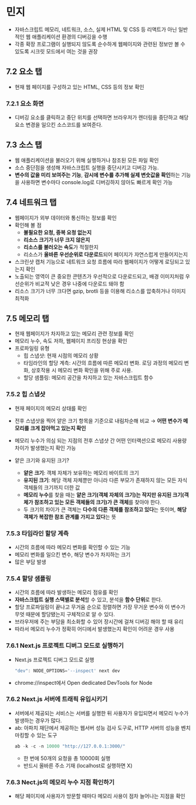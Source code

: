 # 민지

- 자바스크립트 메모리, 네트워크, 소스, 실제 HTML 및 CSS 등 리액트가 아닌 일반적인 웹 애플리케이션 환경의 디버깅을 수행
- 각종 확장 프로그램이 실행되지 않도록 순수하게 웹페이지와 관련된 정보만 볼 수 있도록 시크릿 모드에서 여는 것을 권장

## 7.2 요소 탭

- 현재 웹 페이지를 구성하고 있는 HTML, CSS 등의 정보 확인

### 7.2.1 요소 화면

- 디버깅 요소를 클릭하고 중단 위치를 선택하면 브라우저가 렌더링을 중단하고 해당 요소 변경을 일으킨 소스코드를 보여준다.

## 7.3 소스 탭

- 웹 애플리케이션을 불러오기 위해 실행하거나 참조된 모든 파일 확인
- 소스 중단점을 생성해 자바스크립트 실행을 중단시키고 디버깅 가능.
- **변수의 값을 미리 보여주는 기능**, **감시에 변수를 추가해 실제 변숫값을 확인**하는 기능을 사용하면 변수마다 console.log로 디버깅하지 않아도 빠르게 확인 가능

## 7.4 네트워크 탭

- 웹페이지가 외부 데이터와 통신하는 정보를 확인
- 확인해 볼 점
  - **불필요한 요청, 중복 요청 없는지**
  - **리소스 크기가 너무 크지 않은지**
  - **리소스를 불러오는 속도**가 적절한지
  - 리소스가 **올바른 우선순위로 다운로드**되어 페이지가 자연스럽게 만들어지는지
- 스크린샷 캡처 기능으로 네트워크 요청 흐름에 따라 웹페이지가 어떻게 로딩되고 있는지 확인
- 노출되는 영역이 큰 중요한 콘텐츠가 우선적으로 다운로드되고, 배경 이미지처럼 우선순위가 비교적 낮은 경우 나중에 다운로드 돼야 함
- 리소스 크기가 너무 크다면 gzip, brotli 등을 이용해 리소스를 압축하거나 이미지 최적화

## 7.5 메모리 탭

- 현재 웹페이지가 차지하고 있는 메모리 관련 정보를 확인
- 메모리 누수, 속도 저하, 웹페이지 프리징 현상을 확인
- 프로파일링 유형
  - 힙 스냅샷: 현재 시점의 메모리 상황
  - 타임라인의 할당 계측: 시간의 흐름에 따른 메모리 변화. 로딩 과정의 메모리 변화, 상호작용 시 메모리 변화 확인을 위해 주로 사용.
  - 할당 샘플링: 메모리 공간을 차지하고 있는 자바스크립트 함수

### 7.5.2 힙 스냅샷

- 현재 페이지의 메모리 상태를 확인
- 전후 스냅샷을 찍어 얕은 크기 항목을 기준으로 내림차순해 비교 → **어떤 변수가 메모리를 크게 잡아먹고 있는지 확인**
- 메모리 누수가 의심 되는 지점의 전후 스냅샷 간 어떤 인터랙션으로 메모리 사용량 차이가 발생했는지 확인 가능

- 얕은 크기와 유지된 크기?
  - **얕은 크기**: 객체 자체가 보유하는 메모리 바이트의 크기
  - **유지된 크기**: 해당 객체 자체뿐만 아니라 다른 부모가 존재하지 않는 모든 자식 객체들의 크기까지 더한 값
  - **메모리 누수**를 찾을 때는 **얕은 크기(객체 자체의 크기)는 작지만 유지된 크기(객체가 참조하고 있는 모든 객체들의 크기)가 큰 객체**를 찾아야 한다.
  - 두 크기의 차이가 큰 객체는 **다수의 다른 객체를 참조하고 있다**는 뜻이며, **해당 객체가 복잡한 참조 관계를 가지고 있다**는 뜻

### 7.5.3 타임라인 할당 계측

- 시간의 흐름에 따라 메모리 변화를 확인할 수 있는 기능
- 메모리 변화를 일으킨 변수, 해당 변수가 차지하는 크기
- 많은 부담 발생

### 7.5.4 할당 샘플링

- 시간의 흐름에 따라 발생하는 메모리 점유를 확인
- **자바스크립트 실행 스택별로 분석**할 수 있고, 분석을 **함수 단위**로 한다.
- 할당 프로파일링이 끝나고 무거움 순으로 정렬하면 가장 무거운 변수와 이 변수가 무엇 때문에 할당됐는지 구체적으로 알 수 있다.
- 브라우저에 주는 부담을 최소화할 수 있어 장시간에 걸쳐 디버깅 해야 할 때 유리
- 따라서 메모리 누수가 정확히 어디에서 발생했는지 확인이 어려운 경우 사용

### 7.6.1 Next.js 프로젝트 디버그 모드로 실행하기

- Next.js 프로젝트 디버그 모드로 실행
  ```jsx
  "dev": NODE_OPTIONS='--inspect' next dev
  ```
- chrome://inspect에서 Open dedicated DevTools for Node

### 7.6.2 Next.js 서버에 트래픽 유입시키기

- 서버에서 제공되는 서비스는 서버를 실행한 뒤 사용자가 유입되면서 메모리 누수가 발생하는 경우가 많다.
- ab: 아파치 재단에서 제공하는 웹서버 성능 검사 도구로, HTTP 서버의 성능을 벤치마킹할 수 있는 도구
  ```jsx
  ab -k -c -n 10000 "http://127.0.0.1:3000/"
  ```
  - 한 번에 50개의 요청을 총 10000회 실행
  - 반드시 올바른 주소 기재 (localhost로 실행하면 X)

### 7.6.3 Nect.js의 메모리 누수 지점 확인하기

- 해당 페이지에 사용자가 방문할 때마다 메모리 사용이 점차 늘어나는 지점을 확인
